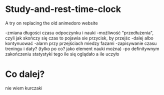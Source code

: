# Study-and-rest-time-clock
A try on replacing the old animedoro website


-zmiana długości czasu odpoczynku i nauki 
-możliwość "przedłużenia", czyli jak skończy się czas to pojawia sie przycisk, by przejśc -dalej albo kontynuować
-alarm przy przejściach miedzy fazami 
-zapisywanie czasu treningu i daty? (tylko po co? jako element nauki można)
-po definitywnym zakończeniu statystyki tego ile się oglądało a ile uczyło 

# Co dalej?

nie wiem kurczaki
